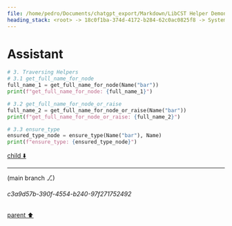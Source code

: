 ```yaml
---
file: /home/pedro/Documents/chatgpt_export/Markdown/LibCST Helper Demonstration.md
heading_stack: <root> -> 18c0f1ba-374d-4172-b284-62c0ac0825f8 -> System -> 28b397c4-d269-4da8-98b4-b7dd276704c0 -> System -> aaa2665f-1e84-4cfd-921d-9a9e022a20dd -> User -> 64222186-7076-4ab1-ac82-a592c46aaf7d -> Assistant -> 0722e61c-10d6-4ddc-8d65-2687e32de790 -> Tool -> eaadfc85-96ad-46b5-890b-9577e8be73ea -> Assistant -> ab2d4700-7b84-4859-b220-f4e5454f730c -> Assistant -> 977264ba-ab27-46ce-828a-8f286e18f2f2 -> Tool -> 1d0d6ff0-c483-49c7-a6d8-5f49f5690cd0 -> Assistant -> b20ee073-a977-4047-ae51-666485745387 -> Assistant -> a0c81de4-0f77-4c57-b61c-4c213824def5 -> Tool -> cffbf75d-737c-40a6-8552-538f2d18a984 -> Assistant -> c40d6097-be50-4173-94ac-45fc87f6089b -> Assistant
---
```

# Assistant

```python
# 3. Traversing Helpers
# 3.1 get_full_name_for_node
full_name_1 = get_full_name_for_node(Name("bar"))
print(f"get_full_name_for_node: {full_name_1}")

# 3.2 get_full_name_for_node_or_raise
full_name_2 = get_full_name_for_node_or_raise(Name("bar"))
print(f"get_full_name_for_node_or_raise: {full_name_2}")

# 3.3 ensure_type
ensured_type_node = ensure_type(Name("bar"), Name)
print(f"ensure_type: {ensured_type_node}")
```

[child ⬇️](#c3a9d57b-390f-4554-b240-97f271752492)

---

(main branch ⎇)
###### c3a9d57b-390f-4554-b240-97f271752492
[parent ⬆️](#c40d6097-be50-4173-94ac-45fc87f6089b)
